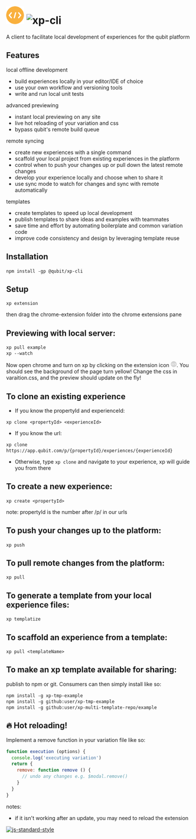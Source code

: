# ![extension icon](./chrome-extension/icons/on48.png) ![xp-cli](https://cloud.githubusercontent.com/assets/640611/18666410/a11b3394-7f23-11e6-99b5-5cbbca6da27f.png)

A client to facilitate local development of experiences for the qubit platform

## Features

local offline development
- build experiences locally in your editor/IDE of choice
- use your own workflow and versioning tools
- write and run local unit tests

advanced previewing
- instant local previewing on any site
- live hot reloading of your variation and css
- bypass qubit's remote build queue

remote syncing
- create new experiences with a single command
- scaffold your local project from existing experiences in the platform
- control when to push your changes up or pull down the latest remote changes
- develop your experience locally and choose when to share it
- use sync mode to watch for changes and sync with remote automatically

templates
- create templates to speed up local development
- publish templates to share ideas and examples with teammates
- save time and effort by automating boilerplate and common variation code
- improve code consistency and design by leveraging template reuse


## Installation

```
npm install -gp @qubit/xp-cli
```

## Setup

```
xp extension
```
then drag the chrome-extension folder into the chrome extensions pane

## Previewing with local server:

```
xp pull example
xp --watch
```
Now open chrome and turn on xp by clicking on the extension icon ![extension icon](./chrome-extension/icons/off16.png). You should see the background of the page turn yellow! Change the css in varaition.css, and the preview should update on the fly!


## To clone an existing experience
- If you know the propertyId and experienceId:
```
xp clone <propertyId> <experienceId>
```
- If you know the url:
```
xp clone https://app.qubit.com/p/{propertyId}/experiences/{experienceId}
```
- Otherwise, type ``` xp clone ``` and navigate to your experience, xp will guide you from there

## To create a new experience:

```
xp create <propertyId>
```
note: propertyId is the number after /p/ in our urls

## To push your changes up to the platform:

```
xp push
```

## To pull remote changes from the platform:
```
xp pull
```

## To generate a template from your local experience files:

```
xp templatize
```

## To scaffold an experience from a template:

```
xp pull <templateName>
```

## To make an xp template available for sharing:

publish to npm or git. Consumers can then simply install like so:

```
npm install -g xp-tmp-example
npm install -g github:user/xp-tmp-example
npm install -g github:user/xp-multi-template-repo/example
```

## :fire: Hot reloading!
Implement a remove function in your variation file like so:

```js
function execution (options) {
  console.log('executing variation')
  return {
    remove: function remove () {
      // undo any changes e.g. $modal.remove()
    }
  }
}
```

notes:
- if it isn't working after an update, you may need to reload the extension


[![js-standard-style](https://img.shields.io/badge/code%20style-standard-brightgreen.svg)](http://standardjs.com/)
